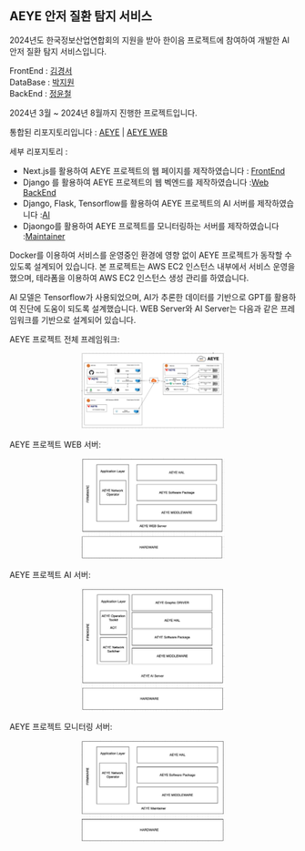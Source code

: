 ## AEYE 안저 질환 탐지 서비스

2024년도 한국정보산업연합회의 지원을 받아 한이음 프로젝트에 참여하여 개발한 AI 안저 질환 탐지 서비스입니다.

FrontEnd : [김경서](https://github.com/Gyeongse0) \
DataBase : [박지원](https://github.com/jiw3026) \
BackEnd : [정윤철](https://github.com/Yoonchulchung)

2024년 3월 ~ 2024년 8월까지 진행한 프로젝트입니다. 

통합된 리포지토리입니다 : [AEYE](https://github.com/2024-Hanium-A-EYE/AEYE) | [AEYE WEB](https://github.com/2024-Hanium-A-EYE/AEYE-WEB)     

세부 리포지토리 :     
- Next.js를 활용하여 AEYE 프로젝트의 웹 페이지를 제작하였습니다                  : [FrontEnd](https://github.com/2024-Hanium-A-EYE/AEYE-FE)       
- Django 를 활용하여 AEYE 프로젝트의 웹 벡엔드를 제작하였습니다                  :[Web BackEnd](https://github.com/2024-Hanium-A-EYE/AEYE_Router)      
- Django, Flask, Tensorflow를 활용하여 AEYE 프로젝트의 AI 서버를 제작하였습니다 :[AI](https://github.com/2024-Hanium-A-EYE/AEYE_AI)        
- Djaongo를 활용하여 AEYE 프로젝트를 모니터링하는 서버를 제작하였습니다            :[Maintainer](https://github.com/2024-Hanium-A-EYE/AEYE_Maintainer)      

Docker를 이용하여 서비스를 운영중인 환경에 영향 없이 AEYE 프로젝트가 동작할 수 있도록 설계되어 있습니다. 본 프로젝트는 AWS EC2 인스턴스 내부에서 서비스 운영을 했으며, 테라폼을 이용하여 AWS EC2 인스턴스 생성 관리를 하였습니다.     


AI 모델은 Tensorflow가 사용되었으며, AI가 추론한 데이터를 기반으로 GPT를 활용하여 진단에 도움이 되도록 설계했습니다. WEB Server와 AI Server는 다음과 같은 프레임워크를 기반으로 설계되어 있습니다.    

AEYE 프로젝트 전체 프레임워크:     
<p align="center">
  <img src="image/architecture_AEYE.png" alt="Centered Image" style="width:50%;"/>
</p>

AEYE 프로젝트 WEB 서버:     
<p align="center">
  <img src="image/architecture_WEB.png" alt="Centered Image" style="width:50%;"/>
</p>


AEYE 프로젝트 AI 서버:     
<p align="center">
  <img src="image/architecture_AI.png" alt="Centered Image" style="width:50%;"/>
</p>


AEYE 프로젝트 모니터링 서버:     
<p align="center">
  <img src="image/architecture_Maintainer.png" alt="Centered Image" style="width:50%;"/>
</p>



<!--

**Here are some ideas to get you started:**

🙋‍♀️ A short introduction - what is your organization all about?
🌈 Contribution guidelines - how can the community get involved?
👩‍💻 Useful resources - where can the community find your docs? Is there anything else the community should know?
🍿 Fun facts - what does your team eat for breakfast?
🧙 Remember, you can do mighty things with the power of [Markdown](https://docs.github.com/github/writing-on-github/getting-started-with-writing-and-formatting-on-github/basic-writing-and-formatting-syntax)
-->
